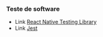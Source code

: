 ### Teste de software

- Link [React Native Testing Library](https://callstack.github.io/react-native-testing-library/)
- Link [Jest](https://jestjs.io/)

